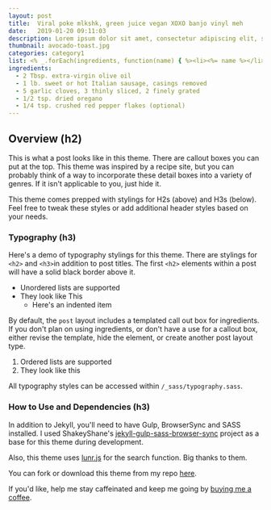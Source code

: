 ```yaml
---
layout: post
title:  Viral poke mlkshk, green juice vegan XOXO banjo vinyl meh
date:   2019-01-20 09:11:03
description: Lorem ipsum dolor sit amet, consectetur adipiscing elit, sed do eiusmod tempor incididunt ut labore et dolore magna aliqua. Ut enim ad minim veniam, quis nostrud exercitation ullamco laboris nisi ut aliquip ex ea commodo consequat.
thumbnail: avocado-toast.jpg
categories: category1
list: <% _.forEach(ingredients, function(name) { %><li><%= name %></li><% }); %>
ingredients:
  - 2 Tbsp. extra-virgin olive oil
  - 1 lb. sweet or hot Italian sausage, casings removed
  - 5 garlic cloves, 3 thinly sliced, 2 finely grated
  - 1/2 tsp. dried oregano
  - 1/4 tsp. crushed red pepper flakes (optional)
---
```


## Overview (h2)

This is what a post looks like in this theme. There are callout boxes you can put at the top. This theme was inspired by a recipe site, but you can probably think of a way to incorporate these detail boxes into a variety of genres. If it isn't applicable to you, just hide it.

This theme comes prepped with stylings for H2s (above) and H3s (below). Feel free to tweak these styles or add additional header styles based on your needs.

### Typography (h3)

Here's a demo of typography stylings for this theme. There are stylings for `<h2>` and `<h3>`in addition to post titles. The first `<h2>` elements within a post will have a solid black border above it.

* Unordered lists are supported
* They look like This
  - Here's an indented item

By default, the `post` layout includes a templated call out box for ingredients. If you don't plan on using ingredients, or don't have a use for a callout box, either revise the template, hide the element, or create another post layout type.

1. Ordered lists are supported
2. They look like this

All typography styles can be accessed within `/_sass/typography.sass`.

### How to Use and Dependencies (h3)

In addition to Jekyll, you'll need to have Gulp, BrowserSync and SASS installed. I used ShakeyShane's [jekyll-gulp-sass-browser-sync](https://github.com/shakyShane/jekyll-gulp-sass-browser-sync) project as a base for this theme during development.

Also, this theme uses [lunr.js](https://lunrjs.com/) for the search function. Big thanks to them.

You can fork or download this theme from my repo [here](https://github.com/ninapetrop/a-bon-blog).

If you'd like, help me stay caffeinated and keep me going by [buying me a coffee](https://paypal.me/NinaPetropoulos?locale.x=en_US).
